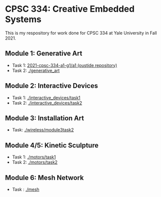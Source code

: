 # CPSC 334: Creative Embedded Systems

This is my respository for work done for CPSC 334 at Yale University in Fall 2021.

## Module 1: Generative Art

- Task 1: [2021-cpsc-334-a1-g1/a1 (oustide repository)](https://github.com/2021f-cpsc-334-a1-g1/a1)
- Task 2: [./generative_art](https://github.com/mgcallanan/cpsc334/tree/master/generative_art)

## Module 2: Interactive Devices

- Task 1: [./interactive_devices/task1](https://github.com/mgcallanan/cpsc334/tree/master/interactive_devices/task1)
- Task 2: [./interactive_devices/task2](https://github.com/mgcallanan/cpsc334/tree/master/interactive_devices/task2)

## Module 3: Installation Art

- Task: [./wireless/module3task2](https://github.com/mgcallanan/cpsc334/tree/master/wireless/module3task2)

## Module 4/5: Kinetic Sculpture

- Task 1: [./motors/task1](https://github.com/mgcallanan/cpsc334/tree/master/motors/task1)
- Task 2: [./motors/task2](https://github.com/mgcallanan/cpsc334/tree/master/motors/task2)

## Module 6: Mesh Network

- Task : [./mesh](https://github.com/mgcallanan/cpsc334/tree/master/mesh)
